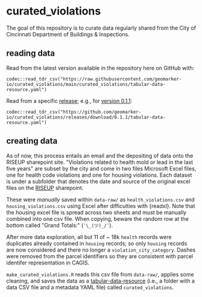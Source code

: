 # curated_violations

The goal of this repository is to curate data regularly shared from the City of Cincinnati Department of Buildings & Inspections.

## reading data

Read from the latest version available in the repository here on GitHub with:

```{r}
codec::read_tdr_csv("https://raw.githubusercontent.com/geomarker-io/curated_violations/main/curated_violations/tabular-data-resource.yaml")
```

Read from a specific [release](https://github.com/geomarker-io/curated_violations/releases); e.g., for [version 0.1.1](https://github.com/geomarker-io/curated_violations/releases/tag/0.1.1):

```{r}
codec::read_tdr_csv("https://github.com/geomarker-io/curated_violations/releases/download/0.1.1/tabular-data-resource.yaml")
```

## creating data

As of now, this process entails an email and the depositing of data onto the RISEUP sharepoint site. "Violations related to health mold or lead in the last five years" are subset by the city and come in two files Microsoft Excel files, one for health code violations and one for housing violations.  Each dataset is under a subfolder that denotes the date and source of the original excel files on the [RISEUP](https://cchmc.sharepoint.com/:f:/r/sites/RISEUP/Shared%20Documents/Data/violations_related_to_health_mold_lead?csf=1&web=1&e=JzLPKw) sharepoint.

These were *manually* saved within `data-raw/` as `health_violations.csv` and `housing_violations.csv` using Excel after difficulties with {readxl}. Note that the housing excel file is spread across two sheets and must be manually combined into one csv file. When copying, beware the random row at the bottom called "Grand Totals:"  (`¯\_(ツ)_/¯`).

After more data exploration, all but 11 of ~ 18k `health` records were duplicates already contained in `housing` records; so only `housing` records are now considered and there no longer a `violation_city_category`. Dashes were removed from the parcel identifiers so they are consistent with parcel identifer representation in CAGIS.

`make_curated_violations.R` reads this csv file from `data-raw/`, applies some cleaning, and saves the data as a [tabular-data-resource](https://geomarker.io/codec/articles/reading-writing-tdr.html) (i.e., a folder with a data CSV file and a metadata YAML file) called `curated_violations`.

